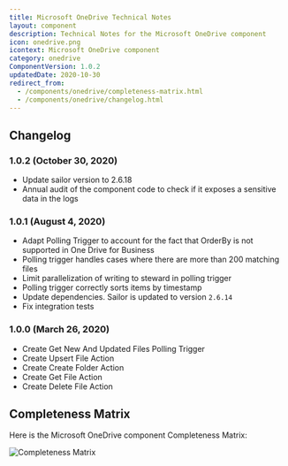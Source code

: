 ```yaml
---
title: Microsoft OneDrive Technical Notes
layout: component
description: Technical Notes for the Microsoft OneDrive component
icon: onedrive.png
icontext: Microsoft OneDrive component
category: onedrive
ComponentVersion: 1.0.2
updatedDate: 2020-10-30
redirect_from:
  - /components/onedrive/completeness-matrix.html
  - /components/onedrive/changelog.html
---
```


## Changelog

### 1.0.2 (October 30, 2020)

* Update sailor version to 2.6.18
* Annual audit of the component code to check if it exposes a sensitive data in the logs

### 1.0.1 (August 4, 2020)

* Adapt Polling Trigger to account for the fact that OrderBy is not supported in One Drive for Business
* Polling trigger handles cases where there are more than 200 matching files
* Limit parallelization of writing to steward in polling trigger
* Polling trigger correctly sorts items by timestamp
* Update dependencies. Sailor is updated to version `2.6.14`
* Fix integration tests

### 1.0.0 (March 26, 2020)

* Create Get New And Updated Files Polling Trigger
* Create Upsert File Action
* Create Create Folder Action
* Create Get File Action
* Create Delete File Action

## Completeness Matrix

Here is the Microsoft OneDrive component Completeness Matrix:

![Completeness Matrix](https://user-images.githubusercontent.com/16806832/77531578-d58d1280-6e9b-11ea-8802-4ed8e492f081.png)
